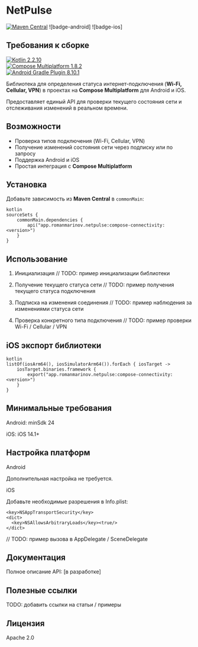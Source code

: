 # NetPulse

[![Maven Central](https://img.shields.io/maven-central/v/app.romanmarinov.netpulse/compose-connectivity)](https://central.sonatype.com/artifact/app.romanmarinov.netpulse/compose-connectivity)
![badge-android]
![badge-ios]

## Требования к сборке

[![Kotlin 2.2.10](https://img.shields.io/badge/Kotlin-2.2.10-blue?style=flat-square)](https://kotlinlang.org/)  
[![Compose Multiplatform 1.8.2](https://img.shields.io/badge/Compose%20Multiplatform-1.8.2-purple?style=flat-square)](https://github.com/JetBrains/compose-multiplatform)  
[![Android Gradle Plugin 8.10.1](https://img.shields.io/badge/Android%20Gradle%20Plugin-8.10.1-green?style=flat-square)](https://developer.android.com/studio/releases/gradle-plugin)


Библиотека для определения статуса интернет-подключения (**Wi-Fi, Cellular, VPN**) в проектах на **Compose Multiplatform** для Android и iOS.  

Предоставляет единый API для проверки текущего состояния сети и отслеживания изменений в реальном времени.

## Возможности
  
- Проверка типов подключения (Wi-Fi, Cellular, VPN)  
- Получение изменений состояния сети через подписку или по запросу
- Поддержка Android и iOS
- Простая интеграция с **Compose Multiplatform**  

## Установка

Добавьте зависимость из **Maven Central** в `commonMain`:

```
kotlin
sourceSets {
    commonMain.dependencies {
        api("app.romanmarinov.netpulse:compose-connectivity:<version>")
    }
}
```
## Использование
1. Инициализация
// TODO: пример инициализации библиотеки

2. Получение текущего статуса сети
// TODO: пример получения текущего статуса подключения

3. Подписка на изменения соединения
// TODO: пример наблюдения за изменениями статуса сети

4. Проверка конкретного типа подключения
// TODO: пример проверки Wi-Fi / Cellular / VPN

## iOS экспорт библиотеки
```
kotlin
listOf(iosArm64(), iosSimulatorArm64()).forEach { iosTarget ->
    iosTarget.binaries.framework {
        export("app.romanmarinov.netpulse:compose-connectivity:<version>")
    }
}
```
## Минимальные требования

Android: minSdk 24

iOS: iOS 14.1+

## Настройка платформ
Android

Дополнительная настройка не требуется.

iOS

Добавьте необходимые разрешения в Info.plist:
```
<key>NSAppTransportSecurity</key>
<dict>
  <key>NSAllowsArbitraryLoads</key><true/>
</dict>
```
// TODO: пример вызова в AppDelegate / SceneDelegate

## Документация

Полное описание API: [в разработке]

## Полезные ссылки

TODO: добавить ссылки на статьи / примеры

## Лицензия

Apache 2.0
